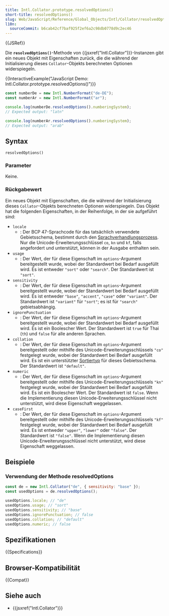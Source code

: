 ```yaml
---
title: Intl.Collator.prototype.resolvedOptions()
short-title: resolvedOptions()
slug: Web/JavaScript/Reference/Global_Objects/Intl/Collator/resolvedOptions
l10n:
  sourceCommit: b6cab42cf7baf925f2ef6a2c98db0778d9c2ec46
---
```


{{JSRef}}

Die **`resolvedOptions()`**-Methode von {{jsxref("Intl.Collator")}}-Instanzen gibt ein neues Objekt mit Eigenschaften zurück, die die während der Initialisierung dieses `Collator`-Objekts berechneten Optionen widerspiegeln.

{{InteractiveExample("JavaScript Demo: Intl.Collator.prototype.resolvedOptions()")}}

```js interactive-example
const numberDe = new Intl.NumberFormat("de-DE");
const numberAr = new Intl.NumberFormat("ar");

console.log(numberDe.resolvedOptions().numberingSystem);
// Expected output: "latn"

console.log(numberAr.resolvedOptions().numberingSystem);
// Expected output: "arab"
```

## Syntax

```js-nolint
resolvedOptions()
```

### Parameter

Keine.

### Rückgabewert

Ein neues Objekt mit Eigenschaften, die die während der Initialisierung dieses `Collator`-Objekts berechneten Optionen widerspiegeln. Das Objekt hat die folgenden Eigenschaften, in der Reihenfolge, in der sie aufgeführt sind:

- `locale`
  - : Der BCP 47-Sprachcode für das tatsächlich verwendete Gebietsschema, bestimmt durch den [Sprachverhandlungsprozess](/de/docs/Web/JavaScript/Reference/Global_Objects/Intl#locale_identification_and_negotiation). Nur die Unicode-Erweiterungsschlüssel `co`, `kn` und `kf`, falls angefordert und unterstützt, können in der Ausgabe enthalten sein.
- `usage`
  - : Der Wert, der für diese Eigenschaft im `options`-Argument bereitgestellt wurde, wobei der Standardwert bei Bedarf ausgefüllt wird. Es ist entweder `"sort"` oder `"search"`. Der Standardwert ist `"sort"`.
- `sensitivity`
  - : Der Wert, der für diese Eigenschaft im `options`-Argument bereitgestellt wurde, wobei der Standardwert bei Bedarf ausgefüllt wird. Es ist entweder `"base"`, `"accent"`, `"case"` oder `"variant"`. Der Standardwert ist `"variant"` für `"sort"`; es ist für `"search"` gebietsabhängig.
- `ignorePunctuation`
  - : Der Wert, der für diese Eigenschaft im `options`-Argument bereitgestellt wurde, wobei der Standardwert bei Bedarf ausgefüllt wird. Es ist ein Boolescher Wert. Der Standardwert ist `true` für Thai (`th`) und `false` für alle anderen Sprachen.
- `collation`
  - : Der Wert, der für diese Eigenschaft im `options`-Argument bereitgestellt oder mithilfe des Unicode-Erweiterungsschlüssels `"co"` festgelegt wurde, wobei der Standardwert bei Bedarf ausgefüllt wird. Es ist ein unterstützter [Sortiertyp](/de/docs/Web/JavaScript/Reference/Global_Objects/Intl/supportedValuesOf#supported_collation_types) für dieses Gebietsschema. Der Standardwert ist `"default"`.
- `numeric`
  - : Der Wert, der für diese Eigenschaft im `options`-Argument bereitgestellt oder mithilfe des Unicode-Erweiterungsschlüssels `"kn"` festgelegt wurde, wobei der Standardwert bei Bedarf ausgefüllt wird. Es ist ein Boolescher Wert. Der Standardwert ist `false`. Wenn die Implementierung diesen Unicode-Erweiterungsschlüssel nicht unterstützt, wird diese Eigenschaft weggelassen.
- `caseFirst`
  - : Der Wert, der für diese Eigenschaft im `options`-Argument bereitgestellt oder mithilfe des Unicode-Erweiterungsschlüssels `"kf"` festgelegt wurde, wobei der Standardwert bei Bedarf ausgefüllt wird. Es ist entweder `"upper"`, `"lower"` oder `"false"`. Der Standardwert ist `"false"`. Wenn die Implementierung diesen Unicode-Erweiterungsschlüssel nicht unterstützt, wird diese Eigenschaft weggelassen.

## Beispiele

### Verwendung der Methode resolvedOptions

```js
const de = new Intl.Collator("de", { sensitivity: "base" });
const usedOptions = de.resolvedOptions();

usedOptions.locale; // "de"
usedOptions.usage; // "sort"
usedOptions.sensitivity; // "base"
usedOptions.ignorePunctuation; // false
usedOptions.collation; // "default"
usedOptions.numeric; // false
```

## Spezifikationen

{{Specifications}}

## Browser-Kompatibilität

{{Compat}}

## Siehe auch

- {{jsxref("Intl.Collator")}}
